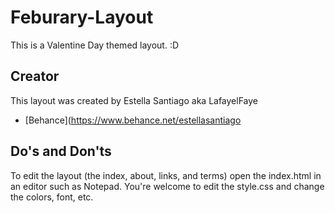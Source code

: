 # Feburary-Layout
This is a Valentine Day themed layout. :D
## Creator 
This layout was created by Estella Santiago aka LafayelFaye  
* [Behance](https://www.behance.net/estellasantiago
## Do's and Don'ts
To edit the layout (the index, about, links, and terms) open the index.html in an editor such as Notepad. You're welcome to edit the style.css and change the colors, font, etc.  
